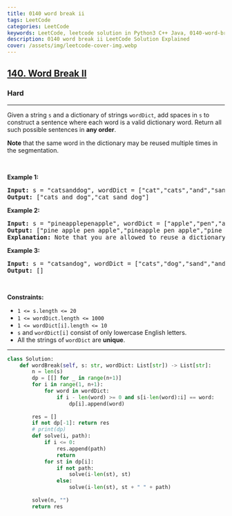 ```yaml
---
title: 0140 word break ii
tags: LeetCode
categories: LeetCode
keywords: LeetCode, leetcode solution in Python3 C++ Java, 0140-word-break-ii solution
description: 0140 word break ii LeetCode Solution Explained
cover: /assets/img/leetcode-cover-img.webp
---
```



<h2><a href="https://leetcode.com/problems/word-break-ii/">140. Word Break II</a></h2><h3>Hard</h3><hr><div><p>Given a string <code>s</code> and a dictionary of strings <code>wordDict</code>, add spaces in <code>s</code> to construct a sentence where each word is a valid dictionary word. Return all such possible sentences in <strong>any order</strong>.</p>

<p><strong>Note</strong> that the same word in the dictionary may be reused multiple times in the segmentation.</p>

<p>&nbsp;</p>
<p><strong class="example">Example 1:</strong></p>

<pre><strong>Input:</strong> s = "catsanddog", wordDict = ["cat","cats","and","sand","dog"]
<strong>Output:</strong> ["cats and dog","cat sand dog"]
</pre>

<p><strong class="example">Example 2:</strong></p>

<pre><strong>Input:</strong> s = "pineapplepenapple", wordDict = ["apple","pen","applepen","pine","pineapple"]
<strong>Output:</strong> ["pine apple pen apple","pineapple pen apple","pine applepen apple"]
<strong>Explanation:</strong> Note that you are allowed to reuse a dictionary word.
</pre>

<p><strong class="example">Example 3:</strong></p>

<pre><strong>Input:</strong> s = "catsandog", wordDict = ["cats","dog","sand","and","cat"]
<strong>Output:</strong> []
</pre>

<p>&nbsp;</p>
<p><strong>Constraints:</strong></p>

<ul>
	<li><code>1 &lt;= s.length &lt;= 20</code></li>
	<li><code>1 &lt;= wordDict.length &lt;= 1000</code></li>
	<li><code>1 &lt;= wordDict[i].length &lt;= 10</code></li>
	<li><code>s</code> and <code>wordDict[i]</code> consist of only lowercase English letters.</li>
	<li>All the strings of <code>wordDict</code> are <strong>unique</strong>.</li>
</ul>
</div>

---




```python
class Solution:
    def wordBreak(self, s: str, wordDict: List[str]) -> List[str]:
        n = len(s)
        dp = [[] for _ in range(n+1)]
        for i in range(1, n+1):
            for word in wordDict:
                if i - len(word) >= 0 and s[i-len(word):i] == word:
                    dp[i].append(word)
        
        res = []
        if not dp[-1]: return res
        # print(dp)
        def solve(i, path):
            if i <= 0: 
                res.append(path)
                return
            for st in dp[i]:
                if not path:
                    solve(i-len(st), st)
                else:
                    solve(i-len(st), st + " " + path)
        
        solve(n, "")
        return res
```
